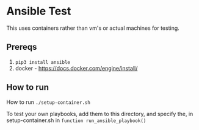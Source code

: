 # Ansible Test

This uses containers rather than vm's or actual machines for testing.

## Prereqs
1. ```pip3 install ansible```
2. docker - https://docs.docker.com/engine/install/

## How to run
How to run ```./setup-container.sh```

To test your own playbooks, add them to this directory, and specify the, in setup-container.sh in ```function run_ansible_playbook()```

